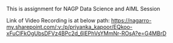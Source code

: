 This is assignment for NAGP Data Science and AIML Session

Link of Video Recording is at below path:
https://nagarro-my.sharepoint.com/:v:/p/priyanka_kapoor/EQkoo-xFuClFkOgUbsDFVz4BPc2d_6lEPhVsYMmNr-ROsA?e=G4MBrD
